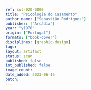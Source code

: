 ```yaml
---
ref: sol-020-0000
title: "Psicologia do Casamento"
author_name: ["Sebastião Rodrigues"]
publisher: ["Arcádia"]
year: "y1970"
origin: ["Portugal"]
formats: ["book-cover"]
disciplines: [graphic-design]
tags:
layout: artifact
status: scan
published: false
int_published: false
image_count:
date_added: 2023-06-16
batch:
---
```

